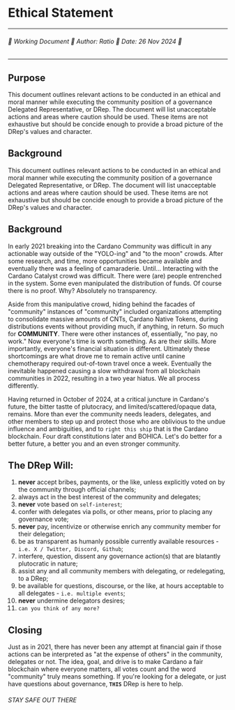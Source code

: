 # Ethical Statement

---

###### 🔺 Working Document 🔺 Author: Ratio 🔺 Date: 26 Nov 2024 🔺

---

## Purpose

This document outlines relevant actions to be conducted in an ethical and moral manner while executing the community position of a governance Delegated Representative, or DRep. The document will list unacceptable actions and areas where caution should be used. These items are not exhaustive but should be concide enough to provide a broad picture of the DRep's values and character.

## Background

This document outlines relevant actions to be conducted in an ethical and moral manner while executing the community position of a governance Delegated Representative, or DRep. The document will list unacceptable actions and areas where caution should be used. These items are not exhaustive but should be concide enough to provide a broad picture of the DRep's values and character.

## Background

In early 2021 breaking into the Cardano Community was difficult in any actionable way outside of the "YOLO-ing" and "to the moon" crowds. After some research, and time, more opportunities became available and eventually there was a feeling of camaraderie. Until... Interacting with the Cardano Catalyst crowd was difficult. There were (are) people entrenched in the system. Some even manipulated the distribution of funds. Of course there is no proof. Why? Absolutely no transparency. 

Aside from this manipulative crowd, hiding behind the facades of "community" instances of "community" included organizations attempting to consolidate massive amounts of CNTs, Cardano Native Tokens, during distributions events without providing much, if anything, in return.  So much for **COMMUNITY**. There were other instances of, essentially, "no pay, no work." Now everyone's time is worth something. As are their skills. More importantly, everyone's financial situation is different. Ultimately these shortcomings are what drove me to remain active until canine chemotherapy required out-of-town travel once a week. Eventually the inevitable happened causing a slow withdrawal from all blockchain communities in 2022, resulting in a two year hiatus. We all process differently.

Having returned in October of 2024, at a critical juncture in Cardano's future, the bitter tastte of plutocracy, and limited/scattered/opaque data, remains. More than ever the community needs leaders, delegates, and other members to step up and protect those who are oblivious to the undue influence and ambiguities, and to `right this ship` that is the Cardano blockchain. Four draft constitutions later and BOHICA. Let's do better for a better future, a better you and an even stronger community.

## The DRep Will:
1. **never** accept bribes, payments, or the like, unless explicitly voted on by the community through official channels;
2. always act in the best interest of the community and delegates;
3. **never** vote based on `self-interest`;
4. confer with delegates via polls, or other means, prior to placing any governance vote;
5. **never** pay, incentivize or otherwise enrich any community member for their delegation;
6. be as transparent as humanly possible currently available resources - `i.e. X / Twitter, Discord, Github`;
7. interfere, question, dissent any governance action(s) that are blatantly plutocratic in nature;
8. assist any and all community members with delegating, or redelegating, to a DRep;
9. be available for questions, discourse, or the like, at hours acceptable to all delegates - `i.e. multiple events`;
10. **never** undermine delegators desires;
11. `can you think of any more?`

## Closing

Just as in 2021, there has never been any attempt at financial gain if those actions can be interpreted as "at the expense of others" in the community, delegates or not. The idea, goal, and drive is to make Cardano a fair blockchain where everyone matters, all votes count and the word "community" truly means something. If you're looking for a delegate, or just have questions about governance, **`THIS`** DRep is here to help.

###### STAY SAFE OUT THERE
